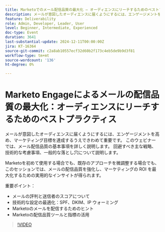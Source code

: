 ```yaml
---
title: Marketoでのメール配信品質の最大化 – オーディエンスにリーチするためのベストプラクティス
description: メールが意図したオーディエンスに届くようにするには、エンゲージメントを高め、マーケティング目標を達成するうえできわめて重要です。
feature: Deliverability
role: Admin, Developer, Leader, User
level: Beginner, Intermediate, Experienced
doc-type: Event
duration: 3641
last-substantial-update: 2024-12-11T00:00:00Z
jira: KT-16364
source-git-commit: c2a8ab10557ecf32d60b2f173c4eb5de9b9d3f81
workflow-type: tm+mt
source-wordcount: '136'
ht-degree: 0%

---
```



# Marketo Engageによるメールの配信品質の最大化：オーディエンスにリーチするためのベストプラクティス

メールが意図したオーディエンスに届くようにするには、エンゲージメントを高め、マーケティング目標を達成するうえできわめて重要です。 このウェビナーでは、メール配信品質の基本事項を詳しく説明します。 回避すべき主な戦略、技術的な考慮事項、一般的な落とし穴について説明します。

Marketoを初めて使用する場合でも、既存のアプローチを微調整する場合でも、このセッションでは、メールの配信品質を強化し、マーケティングの ROI を最大化するための実用的なインサイトが得られます。

重要ポイント：

- メールの評判と送信者のスコアについて
- 技術的な設定の最適化：SPF、DKIM、IP ウォーミング
- Marketoのメールを配信するためのヒント
- Marketoの配信品質ツールと指標の活用

>[!VIDEO](https://video.tv.adobe.com/v/3435343/?learn=on&enablevpops)
